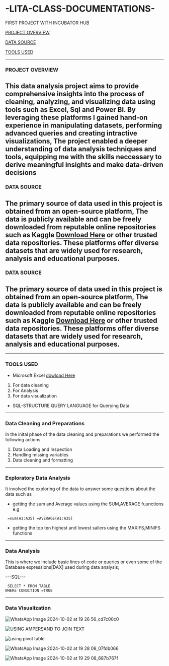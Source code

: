 # -LITA-CLASS-DOCUMENTATIONS-
FIRST PROJECT WITH INCUBATOR HUB


[PROJECT OVERVIEW](#project-overview)

 [DATA SOURCE](#data-source)
 
 [TOOLS USED](#tools-used)

 

---
### PROJECT OVERVIEW

## This data analysis project aims to provide comprehensive insights into the process of cleaning, analyzing, and visualizing data using tools such as Excel, Sql and Power BI. By leveraging these platforms I gained hand-on experience in manipulating datasets, performing advanced queries and creating intractive visualizations, The project enabled a deeper understanding of data analysis techniques and tools, equipping me with the skills neccessary to derive meaningful insights and make data-driven decisions

### DATA SOURCE

## The primary source of data used in this project is obtained from an open-source platform, The data is publicly available and can be freely downloaded from reputable online repositories such as Kaggle [Download Here](https://www.kaggle.com) or other trusted data repositories. These platforms offer diverse datasets that are widely used for research, analysis and educational purposes.

### DATA SOURCE

## The primary source of data used in this project is obtained from an open-source platform, The data is publicly available and can be freely downloaded from reputable online repositories such as Kaggle [Download Here](https://www.kaggle.com) or other trusted data repositories. These platforms offer diverse datasets that are widely used for research, analysis and educational purposes.

---
### TOOLS USED
- Microsoft Excel [dowload Here](https://www.microsoft.com) 
1. For data cleaning
2. For Analysis
3. For data visualization

  - SQL-STRUCTURE QUERY LANGUAGE for Querying Data

---
 ### Data Cleaning and Preparations
  In the inital phase of the data cleaning and preparations we performed the following actions
  
1. Data Loading and Inspection
 2. Handling missing variables
 3. Data cleaning and formatting
    
---
  ### Exploratory Data Analysis
  It involved the exploring of the data to answer some questions about the data such as
  - getting the sum and Average values using the SUM,AVERAGE fuunctions e.g 
```
 =sum(A1:A35) =AVERAGE(A1:A35)
```
    
- getting the top ten highest and lowest sallers using the MAXIFS,MINIFS functions

 ---
 ### Data Analysis
 This is where we include basic lines of code or queries or even some of the Database expressions[DAX] used during data analysis;
 
 ---SQL---
    
 ```
  SELECT * FROM TABLE
 WHERE CONDITION =TRUE
```
    

---

### Data Visualization


![WhatsApp Image 2024-10-02 at 19 26 56_cd7c00c0](https://github.com/user-attachments/assets/10d71a70-fca2-4623-9451-bacdb6697681)


![USING AMPERSAND TO JOIN TEXT](https://github.com/user-attachments/assets/7d4f27da-e8ae-4a55-9764-6be26ec46856)


![using pivot table](https://github.com/user-attachments/assets/0535c6b4-5ec7-436d-b91b-f29ceb89b078)


![WhatsApp Image 2024-10-02 at 19 28 08_07fdb066](https://github.com/user-attachments/assets/daf2c8b9-1c73-4f85-9325-b42c181eb90e)


![WhatsApp Image 2024-10-02 at 19 29 08_687b767f](https://github.com/user-attachments/assets/c9a19b53-b339-4434-9a6f-9682ddb61911)


